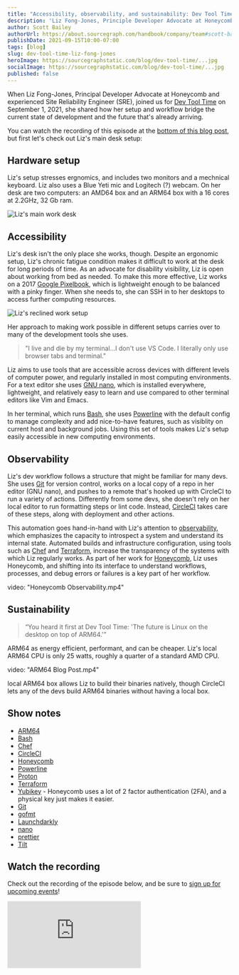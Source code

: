 ```yaml
---
title: "Accessibility, observability, and sustainability: Dev Tool Time with Liz Fong-Jones"
description: 'Liz Fong-Jones, Principle Developer Advocate at Honeycomb and long-time Site Reliability Engineer (SRE), shares how nano, Honeycomb, and ARM processors fit together into a moveable, minimal workflow for development.'
author: Scott Bailey
authorUrl: https://about.sourcegraph.com/handbook/company/team#scott-bailey-he-him
publishDate: 2021-09-15T10:00-07:00
tags: [blog]
slug: dev-tool-time-liz-fong-jones
heroImage: https://sourcegraphstatic.com/blog/dev-tool-time/...jpg
socialImage: https://sourcegraphstatic.com/blog/dev-tool-time/...jpg
published: false
---
```


When Liz Fong-Jones, Principal Developer Advocate at Honeycomb and experienced Site Reliability Engineer (SRE), joined us for [Dev Tool Time](https://info.sourcegraph.com/dev-tool-time) on September 1, 2021, she shared how her setup and workflow bridge the current state of development and the future that's already arriving. 

You can watch the recording of this episode at the [bottom of this blog post](#Watch-the-recording), but first let's check out Liz's main desk setup:

## Hardware setup

Liz's setup stresses ergnomics, and includes two monitors and a mechnical keyboard. Liz also uses a Blue Yeti mic and Logitech (?) webcam. On her desk are two computers: an AMD64 box and an ARM64 box with a 16 cores at 2.2GHz, 32 Gb ram. 

![Liz's main work desk]()

## Accessibility

Liz's desk isn't the only place she works, though. Despite an ergonomic setup, Liz's chronic fatigue condition makes it difficult to work at the desk for long periods of time. As an advocate for disability visibility, Liz is open about working from bed as needed. To make this more effective, Liz works on a 2017 [Google Pixelbook](https://support.google.com/pixelbook/answer/7503982?hl=en), which is lightweight enough to be balanced with a pinky finger. When she needs to, she can SSH in to her desktops to access further computing resources. 

![Liz's reclined work setup]()

Her approach to making work possible in different setups carries over to many of the development tools she uses.

> "I live and die by my terminal...I don't use VS Code. I literally only use browser tabs and terminal."

Liz aims to use tools that are accessible across devices with different levels of computer power, and regularly installed in most computing environments. For a text editor she uses [GNU nano](https://www.nano-editor.org/), which is installed everywhere, lightweight, and relatively easy to learn and use compared to other terminal editors like Vim and Emacs. 

In her terminal, which runs [Bash](https://www.gnu.org/software/bash/), she uses [Powerline](https://powerline.readthedocs.io/en/latest/index.html) with the default config to manage complexity and add nice-to-have features, such as visiblity on current host and background jobs. Using this set of tools makes Liz's setup easily accessible in new computing environments.

## Observability

Liz's dev workflow follows a structure that might be familiar for many devs. She uses [Git](https://git-scm.com/) for version control, works on a local copy of a repo in her editor (GNU nano), and pushes to a remote that's hooked up with CircleCI to run a variety of actions. Differently from some devs, she doesn't rely on her local editor to run formatting steps or lint code. Instead, [CircleCI](https://circleci.com/) takes care of these steps, along with deployment and other actions. 

This automation goes hand-in-hand with Liz's attention to [observability](https://www.honeycomb.io/what-is-observability/), which emphasizes the capacity to introspect a system and understand its internal state. Automated builds and infrastructure configuration, using tools such as [Chef](https://www.chef.io/) and [Terraform](https://www.terraform.io/), increase the transparency of the systems with which Liz regularly works. As part of her work for [Honeycomb](https://www.honeycomb.io/), Liz uses Honeycomb, and shifting into its interface to understand workflows, processes, and debug errors or failures is a key part of her workflow. 

video: "Honeycomb Observability.mp4"

## Sustainability

> “You heard it first at Dev Tool Time: 'The future is Linux on the desktop on top of ARM64.'”

ARM64 as energy efficient, performant, and can be cheaper. Liz's local ARM64 CPU is only 25 watts, roughly a quarter of a standard AMD CPU.

video: "ARM64 Blog Post.mp4"

local ARM64 box allows Liz to build their binaries natively, though CircleCI lets any of the devs build ARM64 binaries without having a local box. 

## Show notes

- [ARM64](https://en.wikipedia.org/wiki/AArch64)
- [Bash](https://www.gnu.org/software/bash/)
- [Chef](https://www.chef.io/)
- [CircleCI](https://circleci.com/)
- [Honeycomb](https://www.honeycomb.io/)
- [Powerline](https://powerline.readthedocs.io/en/latest/index.html)
- [Proton]()
- [Terraform](https://www.terraform.io/)
- [Yubikey](https://www.yubico.com/) - Honeycomb uses a lot of 2 factor authentication (2FA), and a physical key just makes it easier.
- [Git](https://git-scm.com/)
- [gofmt](https://pkg.go.dev/cmd/gofmt)
- [Launchdarkly](https://launchdarkly.com/)
- [nano](https://www.nano-editor.org/)
- [prettier](https://prettier.io/)
- [Tilt](https://tilt.dev/)


<!-- TODO: switch to correct youtube embed when ready -->
## Watch the recording

Check out the recording of the episode below, and be sure to [sign up for upcoming events](https://info.sourcegraph.com/dev-tool-time)!

<div class="container my-4 video-embed embed-responsive embed-responsive-16by9">
    <iframe class="embed-responsive-item" src="https://www.youtube-nocookie.com/embed/LA8KF9Fs2sk?autoplay=0&amp;cc_load_policy=0&amp;start=93&amp;end=0&amp;loop=0&amp;controls=1&amp;modestbranding=0&amp;rel=0" allowfullscreen="" allow="accelerometer; autoplay; encrypted-media; gyroscope; picture-in-picture" frameborder="0"></iframe>
</div>
